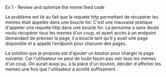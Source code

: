 Ex 1 - Review and optimize the meme feed code

Le problème est lié au fait que la requete http permettant de récupérer les memes était appelée dans une boucle for.
C'est une mauvaise pratique d'appeler une requete http dans une boucle for.
La personne a sans doute voulu récupérer tous les memes d'un coup, et ayant accès à un endpoint demandant de préciser la page, il a bouclé tant qu'il y avait une page disponible et a appelé l'endpoint pour chacune des pages.

La solution que je propose est d'ajouter un bouton pour charger la page suivante. Car l'utilisateur ne peut de toute façon pas voir tous les memes d'un coup.
On aurait aussi pu, à la place d'un bouton, décider d'afficher les memes une fois que l'utilisateur a scrollé suffisament.
